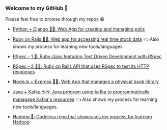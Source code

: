 ### Welcome to my GitHub 👋
Please feel free to browse through my repos 😀

- [Python + Django 🐍🚀: Web App for creating and managing polls](https://github.com/johnobla/polls-project)

- [Ruby on Rails 💎🚆: Web app for accessing real time stock data](https://github.com/johnobla/stocking) 👈 Also shows my process for learning new tools/languages.

- [RSpec - 1 💎: Ruby class featuring Test Driven Development with RSpec](https://github.com/johnobla/tdd)

- [RSpec - 2 💎🚆: Ruby on Rails API that uses RSpec to test its HTTP responses](https://github.com/johnobla/tdd2)

- [NodeJs + Express 🏃‍♂️: Web App that manages a physical book library](https://github.com/johnobla/express-locallibrary-tutorial)

- [Java + Kafka ☕✉: Java program using kafka to programmatically managage Kafka's resources](https://github.com/johnobla/kafka) 👈 Also shows my process for learning new tools/languages.

- [Hadoop 🐘: Codeless repo that showcases my process for learning Hadoop](https://github.com/johnobla/hadoop)
